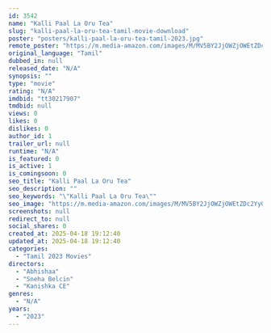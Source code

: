 ```yaml
---
id: 3542
name: "Kalli Paal La Oru Tea"
slug: "kalli-paal-la-oru-tea-tamil-movie-download"
poster: "posters/kalli-paal-la-oru-tea-tamil-2023.jpg"
remote_poster: "https://m.media-amazon.com/images/M/MV5BY2JjOWZjOWEtZDc2Yy00ZWEyLWIzNmQtN2Y1NzE3ZjgwYjdiXkEyXkFqcGdeQXVyMTUyNjIwMDEw._V1_SX300.jpg"
original_language: "Tamil"
dubbed_in: null
released_date: "N/A"
synopsis: ""
type: "movie"
rating: "N/A"
imdbid: "tt30217907"
tmdbid: null
views: 0
likes: 0
dislikes: 0
author_id: 1
trailer_url: null
runtime: "N/A"
is_featured: 0
is_active: 1
is_comingsoon: 0
seo_title: "Kalli Paal La Oru Tea"
seo_description: ""
seo_keywords: "\"Kalli Paal La Oru Tea\""
seo_image: "https://m.media-amazon.com/images/M/MV5BY2JjOWZjOWEtZDc2Yy00ZWEyLWIzNmQtN2Y1NzE3ZjgwYjdiXkEyXkFqcGdeQXVyMTUyNjIwMDEw._V1_SX300.jpg"
screenshots: null
redirect_to: null
social_shares: 0
created_at: 2025-04-18 19:12:40
updated_at: 2025-04-18 19:12:40
categories:
  - "Tamil 2023 Movies"
directors:
  - "Abhishaa"
  - "Sneha Belcin"
  - "Kanishka CE"
genres:
  - "N/A"
years:
  - "2023"
---
```

